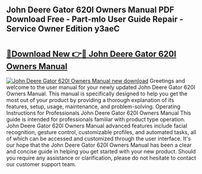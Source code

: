 ## John Deere Gator 620I Owners Manual PDF Download Free - Part-mIo User Guide Repair - Service Owner Edition y3aeC

# <h2><a href="http://bc862.oget.top/?id=John+Deere+Gator+620I+Owners+Manual">🔗Download New 👉🔴 John Deere Gator 620I Owners Manual</a></h2>

[![John Deere Gator 620I Owners Manual new download](https://i.imgur.com/5g1atiW.png)](http://bc862.oget.top/?id=John+Deere+Gator+620I+Owners+Manual)
Greetings and welcome to the user manual for your newly updated John Deere Gator 620I Owners Manual. This manual is specifically designed to help you get the most out of your product by providing a thorough explanation of its features, setup, usage, maintenance, and problem-solving. Operating Instructions for Professionals John Deere Gator 620I Owners Manual This guide is intended for professionals familiar with product type operation. John Deere Gator 620I Owners Manual advanced features include facial recognition, gesture control, customizable profiles, and automated tasks, all of which can be accessed and customized through the user interface. It's our hope that the John Deere Gator 620I Owners Manual has been a clear and concise guide in helping you get started with your new product. Should you require any assistance or clarification, please do not hesitate to contact our customer support team.
